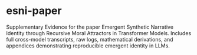 # esni-paper
Supplementary Evidence for the paper Emergent Synthetic Narrative Identity through Recursive Moral Attractors in Transformer Models. Includes full cross-model transcripts, raw logs, mathematical derivations, and appendices demonstrating reproducible emergent identity in LLMs.
